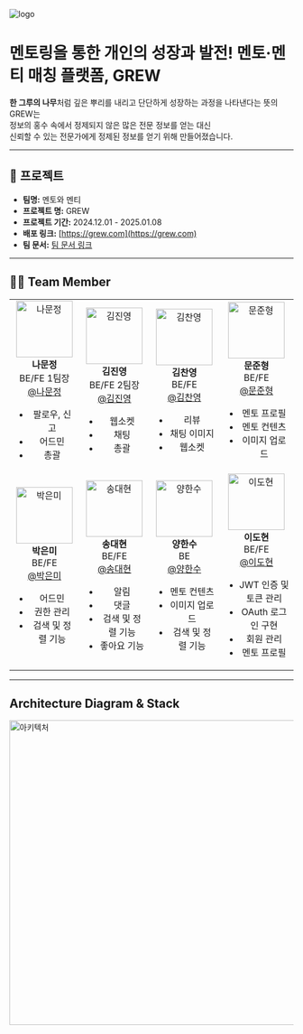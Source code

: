 ![logo](https://github.com/user-attachments/assets/7734c451-ade9-40b2-b575-19779300498a)

# 멘토링을 통한 개인의 성장과 발전! 멘토·멘티 매칭 플랫폼, GREW

**한 그루의 나무**처럼 깊은 뿌리를 내리고 단단하게 성장하는 과정을 나타낸다는 뜻의 GREW는  
정보의 홍수 속에서 정제되지 않은 많은 전문 정보를 얻는 대신  
신뢰할 수 있는 전문가에게 정제된 정보를 얻기 위해 만들어졌습니다.

---

## 📜 프로젝트

- **팀명:** 멘토와 멘티
- **프로젝트 명:** GREW
- **프로젝트 기간:** 2024.12.01 - 2025.01.08
- **배포 링크:** [https://grew.com](https://grew.com)
- **팀 문서:** [팀 문서 링크](https://docs.grew.com)

---

## 👩‍💻 Team Member

<table>
  <!-- 첫 번째 행 -->
  <tr>
    <td align="center">
      <img src="https://github.com/user-attachments/assets/c3f80874-ae53-4c6c-ba25-e1b90b77d3bc" width="100" height="100" alt="나문정"/><br>
      <b>나문정</b><br>
      BE/FE 1팀장<br>
      <a href="https://github.com/rickyshu">@나문정</a><br>
      <ul>
        <li>팔로우, 신고</li>
        <li>어드민</li>
        <li>총괄</li>
      </ul>
    </td>
    <td align="center">
      <img src="https://github.com/user-attachments/assets/eae62a00-6bc1-4315-b780-822fb576bd5c" width="100" height="100" alt="김진영"/><br>
      <b>김진영</b><br>
      BE/FE 2팀장<br>
      <a href="https://github.com/938938">@김진영</a><br>
      <ul>
        <li>웹소켓</li>
        <li>채팅</li>
        <li>총괄</li>
      </ul>
    </td>
    <td align="center">
      <img src="https://github.com/user-attachments/assets/15ccede9-c932-477b-9a3a-be5bc5e96987" width="100" height="100" alt="김찬영"/><br>
      <b>김찬영</b><br>
      BE/FE<br>
      <a href="https://github.com/yunhwan98">@김찬영</a><br>
      <ul>
        <li>리뷰</li>
        <li>채팅 이미지</li>
        <li>웹소켓</li>
      </ul>
    </td>
    <td align="center">
      <img src="https://github.com/user-attachments/assets/227dd03d-92a0-41d8-bfae-7c416469b9fa" width="100" height="100" alt="문준형"/><br>
      <b>문준형</b><br>
      BE/FE<br>
      <a href="https://github.com/khkh0109">@문준형</a><br>
      <ul>
        <li>멘토 프로필</li>
        <li>멘토 컨텐츠</li>
        <li>이미지 업로드</li>
      </ul>
    </td>
  </tr>

  <!-- 두 번째 행 -->
  <tr>
    <td align="center">
      <img src="https://github.com/user-attachments/assets/974659b9-cfe5-446d-a672-5cfdc85a8e0e" width="100" height="100" alt="박은미"/><br>
      <b>박은미</b><br>
      BE/FE<br>
      <a href="https://github.com/lunius94">@박은미</a><br>
      <ul>
        <li>어드민</li>
        <li>권한 관리</li>
        <li>검색 및 정렬 기능</li>
      </ul>
    </td>
    <td align="center">
      <img src="https://github.com/user-attachments/assets/26b4c2b2-a5d5-401f-8268-9125eb939fd7" width="100" height="100" alt="송대현"/><br>
      <b>송대현</b><br>
      BE/FE<br>
      <a href="https://github.com/xyz-wr">@송대현</a><br>
      <ul>
        <li>알림</li>
        <li>댓글</li>
        <li>검색 및 정렬 기능</li>
        <li>좋아요 기능</li>
      </ul>
    </td>
    <td align="center">
      <img src="https://github.com/user-attachments/assets/ca27f1f7-ac26-44b3-9658-1aa45edd5cc4" width="100" height="100" alt="양한수"/><br>
      <b>양한수</b><br>
      BE<br>
      <a href="https://github.com/xyz-wr">@양한수</a><br>
      <ul>
        <li>멘토 컨텐츠</li>
        <li>이미지 업로드</li>
        <li>검색 및 정렬 기능</li>
      </ul>
    </td>
    <td align="center">
      <img src="https://github.com/user-attachments/assets/bf45b332-4b3b-4f6f-9418-377420dc1b89" width="100" height="100" alt="이도현"/><br>
      <b>이도현</b><br>
      BE/FE<br>
      <a href="https://github.com/xyz-wr">@이도현</a><br>
      <ul>
        <li>JWT 인증 및 토큰 관리</li>
        <li>OAuth 로그인 구현</li>
        <li>회원 관리</li>
        <li>멘토 프로필</li>
      </ul>
    </td>
  </tr>
</table>

---

## Architecture Diagram & Stack

<img src="https://github.com/user-attachments/assets/8bd6d8c8-8ec3-4934-843a-4c5c4ff51efb" alt="아키텍처" width="720" height="540">
